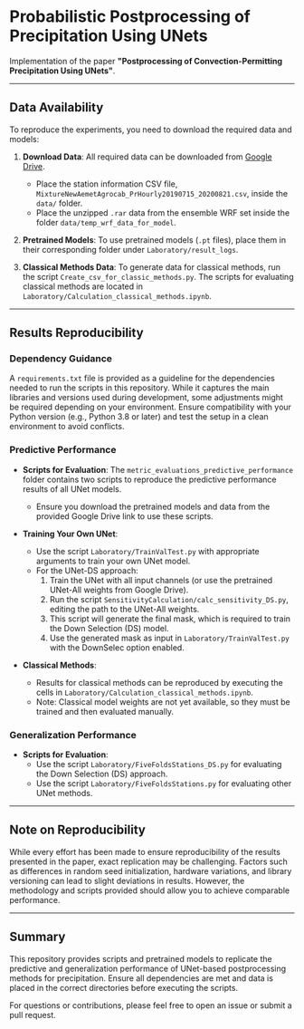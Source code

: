 # Probabilistic Postprocessing of Precipitation Using UNets

Implementation of the paper **"Postprocessing of Convection-Permitting Precipitation Using UNets"**.

---

## Data Availability

To reproduce the experiments, you need to download the required data and models:

1. **Download Data**: All required data can be downloaded from [Google Drive](https://drive.google.com/drive/folders/1FEzji7PpGvqXzRPBh961NDqujRgPf7JZ?usp=sharing).
   - Place the station information CSV file, `MixtureNewAemetAgrocab_PrHourly20190715_20200821.csv`, inside the `data/` folder.
   - Place the unzipped `.rar` data from the ensemble WRF set inside the folder `data/temp_wrf_data_for_model`.

2. **Pretrained Models**: To use pretrained models (`.pt` files), place them in their corresponding folder under `Laboratory/result_logs`.

3. **Classical Methods Data**: To generate data for classical methods, run the script `Create_csv_for_classic_methods.py`. The scripts for evaluating classical methods are located in `Laboratory/Calculation_classical_methods.ipynb`.

---

## Results Reproducibility

### Dependency Guidance

A `requirements.txt` file is provided as a guideline for the dependencies needed to run the scripts in this repository. While it captures the main libraries and versions used during development, some adjustments might be required depending on your environment. Ensure compatibility with your Python version (e.g., Python 3.8 or later) and test the setup in a clean environment to avoid conflicts.

### Predictive Performance

- **Scripts for Evaluation**: The `metric_evaluations_predictive_performance` folder contains two scripts to reproduce the predictive performance results of all UNet models.
  - Ensure you download the pretrained models and data from the provided Google Drive link to use these scripts.

- **Training Your Own UNet**:
  - Use the script `Laboratory/TrainValTest.py` with appropriate arguments to train your own UNet model.
  - For the UNet-DS approach:
    1. Train the UNet with all input channels (or use the pretrained UNet-All weights from Google Drive).
    2. Run the script `SensitivityCalculation/calc_sensitivity_DS.py`, editing the path to the UNet-All weights.
    3. This script will generate the final mask, which is required to train the Down Selection (DS) model.
    4. Use the generated mask as input in `Laboratory/TrainValTest.py` with the DownSelec option enabled.

- **Classical Methods**:
  - Results for classical methods can be reproduced by executing the cells in `Laboratory/Calculation_classical_methods.ipynb`.
  - Note: Classical model weights are not yet available, so they must be trained and then evaluated manually.

### Generalization Performance

- **Scripts for Evaluation**:
  - Use the script `Laboratory/FiveFoldsStations_DS.py` for evaluating the Down Selection (DS) approach.
  - Use the script `Laboratory/FiveFoldsStations.py` for evaluating other UNet methods.

---

## Note on Reproducibility

While every effort has been made to ensure reproducibility of the results presented in the paper, exact replication may be challenging. Factors such as differences in random seed initialization, hardware variations, and library versioning can lead to slight deviations in results. However, the methodology and scripts provided should allow you to achieve comparable performance.

---

## Summary

This repository provides scripts and pretrained models to replicate the predictive and generalization performance of UNet-based postprocessing methods for precipitation. Ensure all dependencies are met and data is placed in the correct directories before executing the scripts.

For questions or contributions, please feel free to open an issue or submit a pull request.
